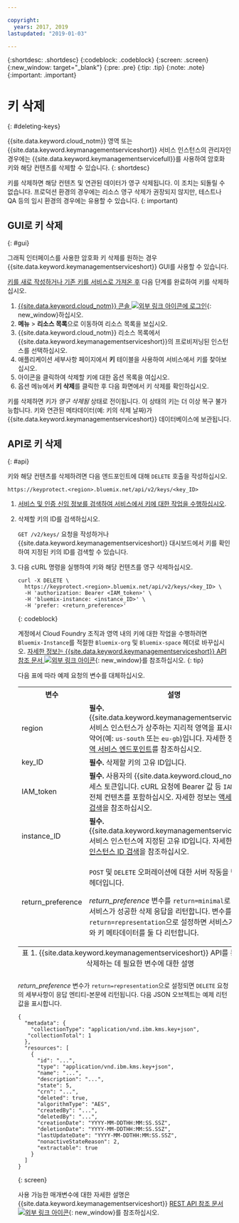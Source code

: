 ```yaml
---

copyright:
  years: 2017, 2019
lastupdated: "2019-01-03"

---
```


{:shortdesc: .shortdesc}
{:codeblock: .codeblock}
{:screen: .screen}
{:new_window: target="_blank"}
{:pre: .pre}
{:tip: .tip}
{:note: .note}
{:important: .important}

# 키 삭제
{: #deleting-keys}

{{site.data.keyword.cloud_notm}} 영역 또는 {{site.data.keyword.keymanagementserviceshort}} 서비스 인스턴스의 관리자인 경우에는 {{site.data.keyword.keymanagementservicefull}}를 사용하여 암호화 키와 해당 컨텐츠를 삭제할 수 있습니다.
{: shortdesc}

키를 삭제하면 해당 컨텐츠 및 연관된 데이터가 영구 삭제됩니다. 이 조치는 되돌릴 수 없습니다. 프로덕션 환경의 경우에는 리소스 영구 삭제가 권장되지 않지만, 테스트나 QA 등의 임시 환경의 경우에는 유용할 수 있습니다.
{: important}

## GUI로 키 삭제
{: #gui}

그래픽 인터페이스를 사용한 암호화 키 삭제를 원하는 경우 {{site.data.keyword.keymanagementserviceshort}} GUI를 사용할 수 있습니다.

[키를 새로 작성하거나 기존 키를 서비스로 가져온 후](/docs/services/key-protect/create-root-keys.html) 다음 단계를 완료하여 키를 삭제하십시오.

1. [{{site.data.keyword.cloud_notm}} 콘솔 ![외부 링크 아이콘](../../icons/launch-glyph.svg "외부 링크 아이콘")에 로그인](https://{DomainName}/){: new_window}하십시오.
2. **메뉴** &gt; **리소스 목록**으로 이동하여 리소스 목록을 보십시오.
3. {{site.data.keyword.cloud_notm}} 리소스 목록에서 {{site.data.keyword.keymanagementserviceshort}}의 프로비저닝된 인스턴스를 선택하십시오.
4. 애플리케이션 세부사항 페이지에서 **키** 테이블을 사용하여 서비스에서 키를 찾아보십시오.
5. 아이콘을 클릭하여 삭제할 키에 대한 옵션 목록을 여십시오.
6. 옵션 메뉴에서 **키 삭제**를 클릭한 후 다음 화면에서 키 삭제를 확인하십시오.

키를 삭제하면 키가 _영구 삭제됨_ 상태로 전이됩니다. 이 상태의 키는 더 이상 복구 불가능합니다. 키와 연관된 메타데이터(예: 키의 삭제 날짜)가 {{site.data.keyword.keymanagementserviceshort}} 데이터베이스에 보관됩니다.

## API로 키 삭제
{: #api}

키와 해당 컨텐츠를 삭제하려면 다음 엔드포인트에 대해 `DELETE` 호출을 작성하십시오.

```
https://keyprotect.<region>.bluemix.net/api/v2/keys/<key_ID>
```

1. [서비스 및 인증 신임 정보를 검색하여 서비스에서 키에 대한 작업을 수행하십시오](/docs/services/key-protect/access-api.html).

2. 삭제할 키의 ID를 검색하십시오.

    `GET /v2/keys/` 요청을 작성하거나 {{site.data.keyword.keymanagementserviceshort}} 대시보드에서 키를 확인하여 지정된 키의 ID를 검색할 수 있습니다.

3. 다음 cURL 명령을 실행하여 키와 해당 컨텐츠를 영구 삭제하십시오.

    ```cURL
    curl -X DELETE \
      https://keyprotect.<region>.bluemix.net/api/v2/keys/<key_ID> \
      -H 'authorization: Bearer <IAM_token>' \
      -H 'bluemix-instance: <instance_ID>' \
      -H 'prefer: <return_preference>'
    ```
    {: codeblock}
  
    계정에서 Cloud Foundry 조직과 영역 내의 키에 대한 작업을 수행하려면 `Bluemix-Instance`를 적절한 `Bluemix-org` 및 `Bluemix-space` 헤더로 바꾸십시오. [자세한 정보는 {{site.data.keyword.keymanagementserviceshort}} API 참조 문서 ![외부 링크 아이콘](../../icons/launch-glyph.svg "외부 링크 아이콘")](https://{DomainName}/apidocs/key-protect){: new_window}를 참조하십시오.
    {: tip}

    다음 표에 따라 예제 요청의 변수를 대체하십시오.
    <table>
      <tr>
        <th>변수</th>
        <th>설명</th>
      </tr>
      <tr>
        <td><varname>region</varname></td>
        <td><strong>필수.</strong> {{site.data.keyword.keymanagementserviceshort}} 서비스 인스턴스가 상주하는 지리적 영역을 표시하는 지역 약어(예: <code>us-south</code> 또는 <code>eu-gb</code>)입니다. 자세한 정보는 <a href="/docs/services/key-protect/regions.html#endpoints">지역 서비스 엔드포인트</a>를 참조하십시오.</td>
      </tr>
      <tr>
        <td><varname>key_ID</varname></td>
        <td><strong>필수.</strong> 삭제할 키의 고유 ID입니다.</td>
      </tr>
      <tr>
        <td><varname>IAM_token</varname></td>
        <td><strong>필수.</strong> 사용자의 {{site.data.keyword.cloud_notm}} 액세스 토큰입니다. cURL 요청에 Bearer 값 등 <code>IAM</code> 토큰의 전체 컨텐츠를 포함하십시오. 자세한 정보는 <a href="/docs/services/key-protect/access-api.html#retrieve-token">액세스 토큰 검색</a>을 참조하십시오.</td>
      </tr>
      <tr>
        <td><varname>instance_ID</varname></td>
        <td><strong>필수.</strong> {{site.data.keyword.keymanagementserviceshort}} 서비스 인스턴스에 지정된 고유 ID입니다. 자세한 정보는 <a href="/docs/services/key-protect/access-api.html#retrieve-instance-ID">인스턴스 ID 검색</a>을 참조하십시오.</td>
      </tr>
      <tr>
        <td><varname>return_preference</varname></td>
        <td><p><code>POST</code> 및 <code>DELETE</code> 오퍼레이션에 대한 서버 작동을 변경하는 헤더입니다.</p><p><em>return_preference</em> 변수를 <code>return=minimal</code>로 설정하면 서비스가 성공한 삭제 응답을 리턴합니다. 변수를 <code>return=representation</code>으로 설정하면 서비스가 키 자료와 키 메타데이터를 둘 다 리턴합니다.</p></td>
      </tr>
      <caption style="caption-side:bottom;">표 1. {{site.data.keyword.keymanagementserviceshort}} API를 통해 키를 삭제하는 데 필요한 변수에 대한 설명</caption>
    </table>

    _return_preference_ 변수가 `return=representation`으로 설정되면 `DELETE` 요청의 세부사항이 응답 엔티티-본문에 리턴됩니다. 다음 JSON 오브젝트는 예제 리턴값을 표시합니다.
    ```
    {
      "metadata": {
        "collectionType": "application/vnd.ibm.kms.key+json",
       "collectionTotal": 1
      },
      "resources": [
        {
          "id": "...",
          "type": "application/vnd.ibm.kms.key+json",
          "name": "...",
          "description": "...",
          "state": 5,
          "crn": "...",
          "deleted": true,
          "algorithmType": "AES",
          "createdBy": "...",
          "deletedBy": "...",
          "creationDate": "YYYY-MM-DDTHH:MM:SS.SSZ",
          "deletionDate": "YYYY-MM-DDTHH:MM:SS.SSZ",
          "lastUpdateDate": "YYYY-MM-DDTHH:MM:SS.SSZ",
          "nonactiveStateReason": 2,
          "extractable": true
        }
      ]
    }
    ```
    {: screen}

    사용 가능한 매개변수에 대한 자세한 설명은 {{site.data.keyword.keymanagementserviceshort}} [REST API 참조 문서 ![외부 링크 아이콘](../../icons/launch-glyph.svg "외부 링크 아이콘")](https://{DomainName}/apidocs/key-protect){: new_window}를 참조하십시오.
